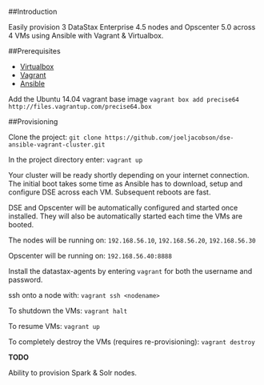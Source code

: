 ##Introduction

Easily provision 3 DataStax Enterprise 4.5 nodes and Opscenter 5.0 across 4 VMs using Ansible with Vagrant & Virtualbox.

##Prerequisites

* [Virtualbox](https://www.virtualbox.org/)
* [Vagrant](https://www.vagrantup.com/downloads)
* [Ansible](http://docs.ansible.com/intro_installation.html)

Add the Ubuntu 14.04 vagrant base image ```vagrant box add precise64 http://files.vagrantup.com/precise64.box```

##Provisioning

Clone the project: ```git clone https://github.com/joeljacobson/dse-ansible-vagrant-cluster.git```

In the project directory enter: ```vagrant up```

Your cluster will be ready shortly depending on your internet connection. The initial boot takes some time as Ansible has to download, setup and configure DSE across each VM. Subsequent reboots are fast.

DSE and Opscenter will be automatically configured and started once installed. They will also be automatically started each time the VMs are booted.

The nodes will be running on: ```192.168.56.10```, ```192.168.56.20```, ```192.168.56.30```

Opscenter will be running on: ```192.168.56.40:8888```

Install the datastax-agents by entering ```vagrant``` for both the username and password.

ssh onto a node with: ```vagrant ssh <nodename>```

To shutdown the VMs: ```vagrant halt```

To resume VMs: ```vagrant up```

To completely destroy the VMs (requires re-provisioning): ```vagrant destroy```

**TODO**

Ability to provision Spark & Solr nodes.
